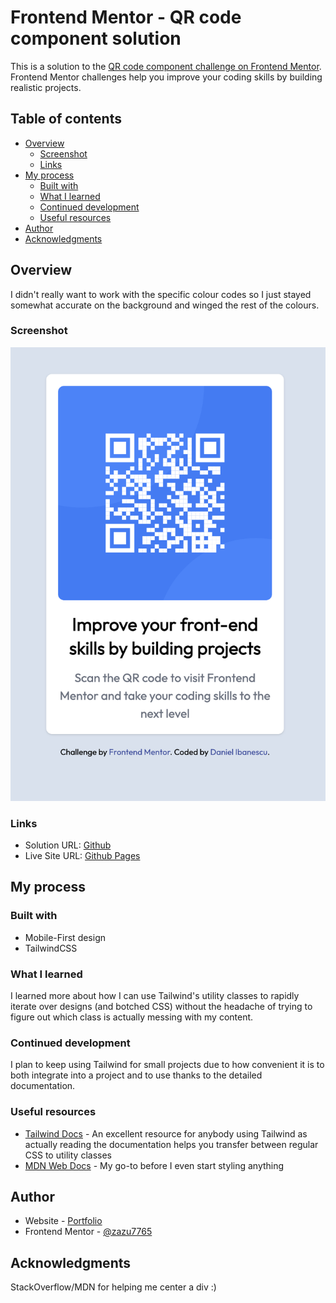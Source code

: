# Frontend Mentor - QR code component solution

This is a solution to the [QR code component challenge on Frontend Mentor](https://www.frontendmentor.io/challenges/qr-code-component-iux_sIO_H). Frontend Mentor challenges help you improve your coding skills by building realistic projects. 

## Table of contents

- [Overview](#overview)
  - [Screenshot](#screenshot)
  - [Links](#links)
- [My process](#my-process)
  - [Built with](#built-with)
  - [What I learned](#what-i-learned)
  - [Continued development](#continued-development)
  - [Useful resources](#useful-resources)
- [Author](#author)
- [Acknowledgments](#acknowledgments)

## Overview
I didn't really want to work with the specific colour codes so I just stayed somewhat accurate on the background and winged the rest of the colours.
### Screenshot

![](./images/screenshot.png)

### Links

- Solution URL: [Github](https://github.com/zazu7765/fm-qrcode)
- Live Site URL: [Github Pages](https://zazu7765.github.io/fm-qrcode/)

## My process

### Built with
- Mobile-First design
- TailwindCSS


### What I learned
I learned more about how I can use Tailwind's utility classes to rapidly iterate over designs (and botched CSS) without the headache of trying to figure out which class is actually messing with my content.

### Continued development
I plan to keep using Tailwind for small projects due to how convenient it is to both integrate into a project and to use thanks to the detailed documentation.
### Useful resources

- [Tailwind Docs](https://tailwindcss.com/docs/installation) - An excellent resource for anybody using Tailwind as actually reading the documentation helps you transfer between regular CSS to utility classes
- [MDN Web Docs](https://developer.mozilla.org/en-US/) - My go-to before I even start styling anything

## Author

- Website - [Portfolio](https://www.skillissue.cc)
- Frontend Mentor - [@zazu7765](https://www.frontendmentor.io/profile/zazu7765)

## Acknowledgments
StackOverflow/MDN for helping me center a div :)